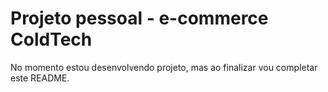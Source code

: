 # Projeto pessoal - e-commerce ColdTech

No momento estou desenvolvendo projeto, mas ao finalizar vou completar este README.